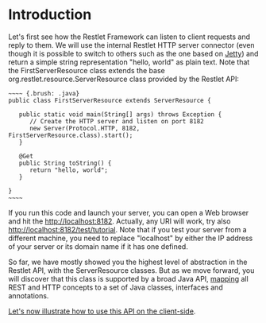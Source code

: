 # Introduction

Let's first see how the Restlet Framework can listen to client requests
and reply to them. We will use the internal Restlet HTTP server
connector (even though it is possible to switch to others such as the
one based on
[Jetty](../../extensions/jetty/00_overview.md "Eclipse Jetty extension"))
and return a simple string representation "hello, world" as plain text.
Note that the FirstServerResource class extends the base
org.restlet.resource.ServerResource class provided by the Restlet API:

```
~~~~ {.brush: .java}
public class FirstServerResource extends ServerResource {  

   public static void main(String[] args) throws Exception {  
      // Create the HTTP server and listen on port 8182  
      new Server(Protocol.HTTP, 8182, FirstServerResource.class).start();  
   }

   @Get  
   public String toString() {  
      return "hello, world";  
   }

}  
~~~~
```

If you run this code and launch your server, you can open a Web browser
and hit the
[http://localhost:8182](http://localhost:8182/).
Actually, any URI will work, try also
[http://localhost:8182/test/tutorial](http://localhost:8182/test/tutorial).
Note that if you test your server from a different machine, you need to
replace "localhost" by either the IP address of your server or its
domain name if it has one defined.

So far, we have mostly showed you the highest level of abstraction in
the Restlet API, with the ServerResource classes. But as we move
forward, you will discover that this class is supported by a broad Java
API,
[mapping](technical-resources/restlet-framework/guide/2.2/core/http-headers-mapping "Mapping HTTP headers")
all REST and HTTP concepts to a set of Java classes, interfaces and
annotations.

[Let's now illustrate how to use this API on the client-side](technical-resources/restlet-framework/guide/2.2/introduction/first-stpes/first-client "First client").
